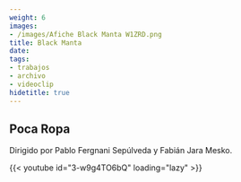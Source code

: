 ```yaml
---
weight: 6
images:
- /images/Afiche Black Manta W1ZRD.png
title: Black Manta
date: 
tags:
- trabajos
- archivo
- videoclip
hidetitle: true
---
```


## Poca Ropa

Dirigido por Pablo Fergnani Sepúlveda y Fabián Jara Mesko.

{{< youtube id="3-w9g4TO6bQ" loading="lazy" >}}